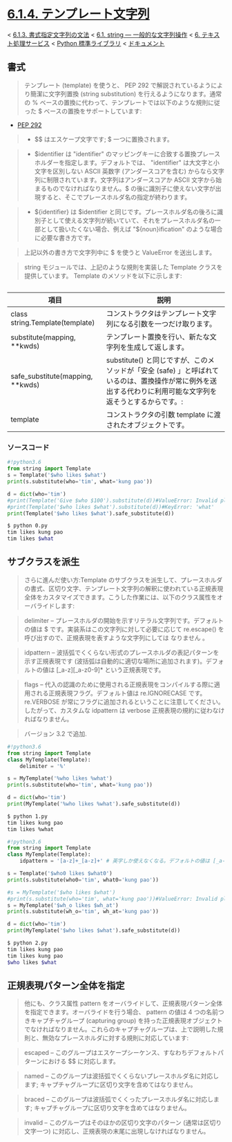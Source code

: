 # [6.1.4. テンプレート文字列](https://docs.python.jp/3/library/string.html#template-strings)

< [6.1.3. 書式指定文字列の文法](https://docs.python.jp/3/library/string.html#format-string-syntax) < [6.1. string — 一般的な文字列操作](https://docs.python.jp/3/library/string.html#module-string) < [6. テキスト処理サービス](https://docs.python.jp/3/library/text.html#text-processing-services) < [Python 標準ライブラリ](https://docs.python.jp/3/library/index.html#the-python-standard-library) < [ドキュメント](https://docs.python.jp/3/index.html)

## 書式

> テンプレート (template) を使うと、 PEP 292 で解説されているようにより簡潔に文字列置換 (string substitution) を行えるようになります。通常の % ベースの置換に代わって、テンプレートでは以下のような規則に従った $ ベースの置換をサポートしています:

* [PEP 292](https://www.python.org/dev/peps/pep-0292)

> * $$ はエスケープ文字です; $ 一つに置換されます。

> * $identifier は "identifier" のマッピングキーに合致する置換プレースホルダーを指定します。デフォルトでは、 "identifier" は大文字と小文字を区別しない ASCII 英数字 (アンダースコアを含む) からなら文字列に制限されています。文字列はアンダースコアか ASCII 文字から始まるものでなければなりません。$ の後に識別子に使えない文字が出現すると、そこでプレースホルダ名の指定が終わります。

> * ${identifier} は $identifier と同じです。プレースホルダ名の後ろに識別子として使える文字列が続いていて、それをプレースホルダ名の一部として扱いたくない場合、例えば "${noun}ification" のような場合に必要な書き方です。

> 上記以外の書き方で文字列中に $ を使うと ValueError を送出します。

> string モジュールでは、上記のような規則を実装した Template クラスを提供しています。 Template のメソッドを以下に示します:


## 

項目|説明
----|----
class string.Template(template)|コンストラクタはテンプレート文字列になる引数を一つだけ取ります。
substitute(mapping, **kwds)|テンプレート置換を行い、新たな文字列を生成して返します。
safe_substitute(mapping, **kwds)|substitute() と同じですが、このメソッドが「安全 (safe) 」と呼ばれているのは、置換操作が常に例外を送出する代わりに利用可能な文字列を返そうとするからです。:
template|コンストラクタの引数 template に渡されたオブジェクトです。

### ソースコード

```python
#!python3.6
from string import Template
s = Template('$who likes $what')
print(s.substitute(who='tim', what='kung pao'))

d = dict(who='tim')
#print(Template('Give $who $100').substitute(d))#ValueError: Invalid placeholder in string: line 1, col 11
#print(Template('$who likes $what').substitute(d))#KeyError: 'what'
print(Template('$who likes $what').safe_substitute(d))
```
```sh
$ python 0.py 
tim likes kung pao
tim likes $what
```

## サブクラスを派生

> さらに進んだ使い方:Template のサブクラスを派生して、プレースホルダの書式、区切り文字、テンプレート文字列の解釈に使われている正規表現全体をカスタマイズできます。こうした作業には、以下のクラス属性をオーバライドします:

>    delimiter – プレースホルダの開始を示すリテラル文字列です。デフォルトの値は $ です。実装系はこの文字列に対して必要に応じて re.escape() を呼び出すので、正規表現を表すような文字列にしては なりません 。

>    idpattern – 波括弧でくくらない形式のプレースホルダの表記パターンを示す正規表現です (波括弧は自動的に適切な場所に追加されます)。デフォルトの値は [_a-z][_a-z0-9]* という正規表現です。

>    flags – 代入の認識のために使用される正規表現をコンパイルする際に適用される正規表現フラグ。デフォルト値は re.IGNORECASE です。re.VERBOSE が常にフラグに追加されるということに注意してください。したがって、カスタムな idpattern は verbose 正規表現の規約に従わなければなりません。

>    バージョン 3.2 で追加.

```python
#!python3.6
from string import Template
class MyTemplate(Template):
    delimiter = '%'

s = MyTemplate('%who likes %what')
print(s.substitute(who='tim', what='kung pao'))

d = dict(who='tim')
print(MyTemplate('%who likes %what').safe_substitute(d))
```
```sh
$ python 1.py 
tim likes kung pao
tim likes %what
```

```python
#!python3.6
from string import Template
class MyTemplate(Template):
    idpattern = '[a-z]+_[a-z]+' # 英字しか使えなくなる。デフォルトの値は [_a-z][_a-z0-9]*

s = Template('$who0 likes $what0')
print(s.substitute(who0='tim', what0='kung pao'))

#s = MyTemplate('$who likes $what')
#print(s.substitute(who='tim', what='kung pao'))#ValueError: Invalid placeholder in string: line 1, col 1
s = MyTemplate('$wh_o likes $wh_at')
print(s.substitute(wh_o='tim', wh_at='kung pao'))

d = dict(who='tim')
print(MyTemplate('$who likes $what').safe_substitute(d))
```
```sh
$ python 2.py 
tim likes kung pao
tim likes kung pao
$who likes $what
```

## 正規表現パターン全体を指定

> 他にも、クラス属性 pattern をオーバライドして、正規表現パターン全体を指定できます。オーバライドを行う場合、 pattern の値は 4 つの名前つきキャプチャグループ (capturing group) を持った正規表現オブジェクトでなければなりません。これらのキャプチャグループは、上で説明した規則と、無効なプレースホルダに対する規則に対応しています:

>    escaped – このグループはエスケープシーケンス、すなわちデフォルトパターンにおける $$ に対応します。

>    named – このグループは波括弧でくくらないプレースホルダ名に対応します; キャプチャグループに区切り文字を含めてはなりません。

>    braced – このグループは波括弧でくくったプレースホルダ名に対応します; キャプチャグループに区切り文字を含めてはなりません。

>    invalid – このグループはそのほかの区切り文字のパターン (通常は区切り文字一つ) に対応し、正規表現の末尾に出現しなければなりません。

